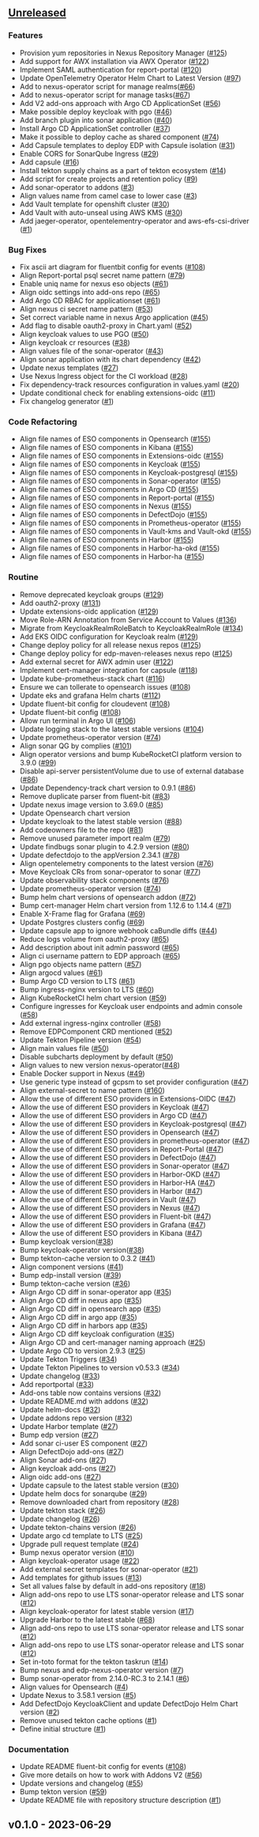 <a name="unreleased"></a>
## [Unreleased]

### Features
- Provision yum repositories in Nexus Repository Manager ([#125](https://github.com/epam/edp-cluster-add-ons/issues/125))
- Add support for AWX installation via AWX Operator ([#122](https://github.com/epam/edp-cluster-add-ons/issues/122))
- Implement SAML authentication for report-portal ([#120](https://github.com/epam/edp-cluster-add-ons/issues/120))
- Update OpenTelemetry Operator Helm Chart to Latest Version ([#97](https://github.com/epam/edp-cluster-add-ons/issues/97))
- Add to nexus-operator script for manage realms([#66](https://github.com/epam/edp-cluster-add-ons/issues/66))
- Add to nexus-operator script for manage tasks([#67](https://github.com/epam/edp-cluster-add-ons/issues/67))
- Add V2 add-ons approach with Argo CD ApplicationSet ([#56](https://github.com/epam/edp-cluster-add-ons/issues/56))
- Make possible deploy keycloak with pgo ([#46](https://github.com/epam/edp-cluster-add-ons/issues/46))
- Add branch plugin into sonar application ([#40](https://github.com/epam/edp-cluster-add-ons/issues/40))
- Install Argo CD ApplicationSet controller ([#37](https://github.com/epam/edp-cluster-add-ons/issues/37))
- Make it possible to deploy cache as shared component ([#74](https://github.com/epam/edp-cluster-add-ons/issues/74))
- Add Capsule templates to deploy EDP with Capsule isolation ([#31](https://github.com/epam/edp-cluster-add-ons/issues/31))
- Enable CORS for SonarQube Ingress ([#29](https://github.com/epam/edp-cluster-add-ons/issues/29))
- Add capsule ([#16](https://github.com/epam/edp-cluster-add-ons/issues/16))
- Install tekton supply chains as a part of tekton ecosystem ([#14](https://github.com/epam/edp-cluster-add-ons/issues/14))
- Add script for create projects and retention policy ([#9](https://github.com/epam/edp-cluster-add-ons/issues/9))
- Add sonar-operator to addons ([#3](https://github.com/epam/edp-cluster-add-ons/issues/3))
- Align values name from camel case to lower case ([#3](https://github.com/epam/edp-cluster-add-ons/issues/3))
- Add Vault template for openshift cluster ([#30](https://github.com/epam/edp-cluster-add-ons/issues/30))
- Add Vault with auto-unseal using AWS KMS ([#30](https://github.com/epam/edp-cluster-add-ons/issues/30))
- Add jaeger-operator, opentelementry-operator and aws-efs-csi-driver ([#1](https://github.com/epam/edp-cluster-add-ons/issues/1))

### Bug Fixes
- Fix ascii art diagram for fluentbit config for events ([#108](https://github.com/epam/edp-cluster-add-ons/issues/108))
- Align Report-portal psql secret name pattern ([#79](https://github.com/epam/edp-cluster-add-ons/issues/79))
- Enable uniq name for nexus eso objects ([#61](https://github.com/epam/edp-cluster-add-ons/issues/61))
- Align oidc settings into add-ons repo ([#65](https://github.com/epam/edp-cluster-add-ons/issues/65))
- Add Argo CD RBAC for applicationset ([#61](https://github.com/epam/edp-cluster-add-ons/issues/61))
- Align nexus ci secret name pattern ([#53](https://github.com/epam/edp-cluster-add-ons/issues/53))
- Set correct variable name in nexus Argo application ([#45](https://github.com/epam/edp-cluster-add-ons/issues/45))
- Add flag to disable oauth2-proxy in Chart.yaml ([#52](https://github.com/epam/edp-cluster-add-ons/issues/52))
- Align keycloak values to use PGO ([#50](https://github.com/epam/edp-cluster-add-ons/issues/50))
- Align keycloak cr resources ([#38](https://github.com/epam/edp-cluster-add-ons/issues/38))
- Align values file of the sonar-operator ([#43](https://github.com/epam/edp-cluster-add-ons/issues/43))
- Align sonar application with its chart dependency ([#42](https://github.com/epam/edp-cluster-add-ons/issues/42))
- Update nexus templates ([#27](https://github.com/epam/edp-cluster-add-ons/issues/27))
- Use Nexus Ingress object for the CI workload ([#28](https://github.com/epam/edp-cluster-add-ons/issues/28))
- Fix dependency-track resources configuration in values.yaml ([#20](https://github.com/epam/edp-cluster-add-ons/issues/20))
- Update conditional check for enabling extensions-oidc ([#11](https://github.com/epam/edp-cluster-add-ons/issues/11))
- Fix changelog generator ([#1](https://github.com/epam/edp-cluster-add-ons/issues/1))

### Code Refactoring
- Align file names of ESO components in Opensearch ([#155](https://github.com/epam/edp-cluster-add-ons/issues/155))
- Align file names of ESO components in Kibana ([#155](https://github.com/epam/edp-cluster-add-ons/issues/155))
- Align file names of ESO components in Extensions-oidc ([#155](https://github.com/epam/edp-cluster-add-ons/issues/155))
- Align file names of ESO components in Keycloak ([#155](https://github.com/epam/edp-cluster-add-ons/issues/155))
- Align file names of ESO components in Keycloak-postgresql ([#155](https://github.com/epam/edp-cluster-add-ons/issues/155))
- Align file names of ESO components in Sonar-operator ([#155](https://github.com/epam/edp-cluster-add-ons/issues/155))
- Align file names of ESO components in Argo CD ([#155](https://github.com/epam/edp-cluster-add-ons/issues/155))
- Align file names of ESO components in Report-portal ([#155](https://github.com/epam/edp-cluster-add-ons/issues/155))
- Align file names of ESO components in Nexus ([#155](https://github.com/epam/edp-cluster-add-ons/issues/155))
- Align file names of ESO components in DefectDojo ([#155](https://github.com/epam/edp-cluster-add-ons/issues/155))
- Align file names of ESO components in Prometheus-operator ([#155](https://github.com/epam/edp-cluster-add-ons/issues/155))
- Align file names of ESO components in Vault-kms and Vault-okd ([#155](https://github.com/epam/edp-cluster-add-ons/issues/155))
- Align file names of ESO components in Harbor ([#155](https://github.com/epam/edp-cluster-add-ons/issues/155))
- Align file names of ESO components in Harbor-ha-okd ([#155](https://github.com/epam/edp-cluster-add-ons/issues/155))
- Align file names of ESO components in Harbor-ha ([#155](https://github.com/epam/edp-cluster-add-ons/issues/155))

### Routine
- Remove deprecated keycloak groups ([#129](https://github.com/epam/edp-cluster-add-ons/issues/129))
- Add oauth2-proxy ([#131](https://github.com/epam/edp-cluster-add-ons/issues/131))
- Update extensions-oidc application ([#129](https://github.com/epam/edp-cluster-add-ons/issues/129))
- Move Role-ARN Annotation from Service Account to Values ([#136](https://github.com/epam/edp-cluster-add-ons/issues/136))
- Migrate from KeycloakRealmRoleBatch to KeycloakRealmRole ([#134](https://github.com/epam/edp-cluster-add-ons/issues/134))
- Add EKS OIDC configuration for Keycloak realm ([#129](https://github.com/epam/edp-cluster-add-ons/issues/129))
- Change deploy policy for all release nexus repos ([#125](https://github.com/epam/edp-cluster-add-ons/issues/125))
- Change deploy policy for edp-maven-releases nexus repo ([#125](https://github.com/epam/edp-cluster-add-ons/issues/125))
- Add external secret for AWX admin user ([#122](https://github.com/epam/edp-cluster-add-ons/issues/122))
- Implement cert-manager integration for capsule ([#118](https://github.com/epam/edp-cluster-add-ons/issues/118))
- Update kube-prometheus-stack chart ([#116](https://github.com/epam/edp-cluster-add-ons/issues/116))
- Ensure we can tollerate to opensearch issues ([#108](https://github.com/epam/edp-cluster-add-ons/issues/108))
- Update eks and grafana Helm charts ([#112](https://github.com/epam/edp-cluster-add-ons/issues/112))
- Update fluent-bit config for cloudevent ([#108](https://github.com/epam/edp-cluster-add-ons/issues/108))
- Update fluent-bit config ([#108](https://github.com/epam/edp-cluster-add-ons/issues/108))
- Allow run terminal in Argo UI ([#106](https://github.com/epam/edp-cluster-add-ons/issues/106))
- Update logging stack to the latest stable versions ([#104](https://github.com/epam/edp-cluster-add-ons/issues/104))
- Update prometheus-operator version ([#74](https://github.com/epam/edp-cluster-add-ons/issues/74))
- Align sonar QG by complies ([#101](https://github.com/epam/edp-cluster-add-ons/issues/101))
- Align operator versions and bump KubeRocketCI platform version to 3.9.0 ([#99](https://github.com/epam/edp-cluster-add-ons/issues/99))
- Disable api-server persistentVolume due to use of external database ([#86](https://github.com/epam/edp-cluster-add-ons/issues/86))
- Update Dependency-track chart version to 0.9.1 ([#86](https://github.com/epam/edp-cluster-add-ons/issues/86))
- Remove duplicate parser from fluent-bit ([#83](https://github.com/epam/edp-cluster-add-ons/issues/83))
- Update nexus image version to 3.69.0 ([#85](https://github.com/epam/edp-cluster-add-ons/issues/85))
- Update Opensearch chart version
- Update keycloak to the latest stable version ([#88](https://github.com/epam/edp-cluster-add-ons/issues/88))
- Add codeowners file to the repo ([#81](https://github.com/epam/edp-cluster-add-ons/issues/81))
- Remove unused parameter import realm ([#79](https://github.com/epam/edp-cluster-add-ons/issues/79))
- Update findbugs sonar plugin to 4.2.9 version ([#80](https://github.com/epam/edp-cluster-add-ons/issues/80))
- Update defectdojo to the appVersion 2.34.1 ([#78](https://github.com/epam/edp-cluster-add-ons/issues/78))
- Align opentelemetry components to the latest version ([#76](https://github.com/epam/edp-cluster-add-ons/issues/76))
- Move Keycloak CRs from sonar-operator to sonar ([#77](https://github.com/epam/edp-cluster-add-ons/issues/77))
- Update observability stack components ([#76](https://github.com/epam/edp-cluster-add-ons/issues/76))
- Update prometheus-operator version ([#74](https://github.com/epam/edp-cluster-add-ons/issues/74))
- Bump helm chart versions of opensearch addon ([#72](https://github.com/epam/edp-cluster-add-ons/issues/72))
- Bump cert-manager Helm chart version from 1.12.6 to 1.14.4 ([#71](https://github.com/epam/edp-cluster-add-ons/issues/71))
- Enable X-Frame flag for Grafana ([#69](https://github.com/epam/edp-cluster-add-ons/issues/69))
- Update Postgres clusters config ([#69](https://github.com/epam/edp-cluster-add-ons/issues/69))
- Update capsule app to ignore webhook caBundle diffs ([#44](https://github.com/epam/edp-cluster-add-ons/issues/44))
- Reduce logs volume from oauth2-proxy ([#65](https://github.com/epam/edp-cluster-add-ons/issues/65))
- Add description about init admin password ([#65](https://github.com/epam/edp-cluster-add-ons/issues/65))
- Align ci username pattern to EDP approach ([#65](https://github.com/epam/edp-cluster-add-ons/issues/65))
- Align pgo objects name pattern ([#57](https://github.com/epam/edp-cluster-add-ons/issues/57))
- Align argocd values ([#61](https://github.com/epam/edp-cluster-add-ons/issues/61))
- Bump Argo CD version to LTS ([#61](https://github.com/epam/edp-cluster-add-ons/issues/61))
- Bump ingress-nginx version to LTS ([#60](https://github.com/epam/edp-cluster-add-ons/issues/60))
- Align KubeRocketCI helm chart version ([#59](https://github.com/epam/edp-cluster-add-ons/issues/59))
- Configure ingresses for Keycloak user endpoints and admin console ([#58](https://github.com/epam/edp-cluster-add-ons/issues/58))
- Add external ingress-nginx controller ([#58](https://github.com/epam/edp-cluster-add-ons/issues/58))
- Remove EDPComponent CRD mentioned ([#52](https://github.com/epam/edp-cluster-add-ons/issues/52))
- Update Tekton Pipeline version ([#54](https://github.com/epam/edp-cluster-add-ons/issues/54))
- Align main values file ([#50](https://github.com/epam/edp-cluster-add-ons/issues/50))
- Disable subcharts deployment by default ([#50](https://github.com/epam/edp-cluster-add-ons/issues/50))
- Align values to new version nexus-operator([#48](https://github.com/epam/edp-cluster-add-ons/issues/48))
- Enable Docker support in Nexus ([#49](https://github.com/epam/edp-cluster-add-ons/issues/49))
- Use generic type instead of gcpsm to set provider configuration ([#47](https://github.com/epam/edp-cluster-add-ons/issues/47))
- Align external-secret to name pattern ([#160](https://github.com/epam/edp-cluster-add-ons/issues/160))
- Allow the use of different ESO providers in Extensions-OIDC ([#47](https://github.com/epam/edp-cluster-add-ons/issues/47))
- Allow the use of different ESO providers in Keycloak ([#47](https://github.com/epam/edp-cluster-add-ons/issues/47))
- Allow the use of different ESO providers in Argo CD ([#47](https://github.com/epam/edp-cluster-add-ons/issues/47))
- Allow the use of different ESO providers in Keycloak-postgresql ([#47](https://github.com/epam/edp-cluster-add-ons/issues/47))
- Allow the use of different ESO providers in Opensearch ([#47](https://github.com/epam/edp-cluster-add-ons/issues/47))
- Allow the use of different ESO providers in prometheus-operator ([#47](https://github.com/epam/edp-cluster-add-ons/issues/47))
- Allow the use of different ESO providers in Report-Portal ([#47](https://github.com/epam/edp-cluster-add-ons/issues/47))
- Allow the use of different ESO providers in DefectDojo ([#47](https://github.com/epam/edp-cluster-add-ons/issues/47))
- Allow the use of different ESO providers in Sonar-operator ([#47](https://github.com/epam/edp-cluster-add-ons/issues/47))
- Allow the use of different ESO providers in Harbor-OKD ([#47](https://github.com/epam/edp-cluster-add-ons/issues/47))
- Allow the use of different ESO providers in Harbor-HA ([#47](https://github.com/epam/edp-cluster-add-ons/issues/47))
- Allow the use of different ESO providers in Harbor ([#47](https://github.com/epam/edp-cluster-add-ons/issues/47))
- Allow the use of different ESO providers in Vault ([#47](https://github.com/epam/edp-cluster-add-ons/issues/47))
- Allow the use of different ESO providers in Nexus ([#47](https://github.com/epam/edp-cluster-add-ons/issues/47))
- Allow the use of different ESO providers in Fluent-bit ([#47](https://github.com/epam/edp-cluster-add-ons/issues/47))
- Allow the use of different ESO providers in Grafana ([#47](https://github.com/epam/edp-cluster-add-ons/issues/47))
- Allow the use of different ESO providers in Kibana ([#47](https://github.com/epam/edp-cluster-add-ons/issues/47))
- Bump keycloak version([#38](https://github.com/epam/edp-cluster-add-ons/issues/38))
- Bump keycloak-operator version([#38](https://github.com/epam/edp-cluster-add-ons/issues/38))
- Bump tekton-cache version to 0.3.2 ([#41](https://github.com/epam/edp-cluster-add-ons/issues/41))
- Align component versions ([#41](https://github.com/epam/edp-cluster-add-ons/issues/41))
- Bump edp-install version ([#39](https://github.com/epam/edp-cluster-add-ons/issues/39))
- Bump tekton-cache version ([#36](https://github.com/epam/edp-cluster-add-ons/issues/36))
- Align Argo CD diff in sonar-operator app ([#35](https://github.com/epam/edp-cluster-add-ons/issues/35))
- Align Argo CD diff in nexus app ([#35](https://github.com/epam/edp-cluster-add-ons/issues/35))
- Align Argo CD diff in opensearch app ([#35](https://github.com/epam/edp-cluster-add-ons/issues/35))
- Align Argo CD diff in argo app ([#35](https://github.com/epam/edp-cluster-add-ons/issues/35))
- Align Argo CD diff in harbors app ([#35](https://github.com/epam/edp-cluster-add-ons/issues/35))
- Align Argo CD diff keycloak configuration ([#35](https://github.com/epam/edp-cluster-add-ons/issues/35))
- Align Argo CD and cert-manager naming approach ([#25](https://github.com/epam/edp-cluster-add-ons/issues/25))
- Update Argo CD to version 2.9.3 ([#25](https://github.com/epam/edp-cluster-add-ons/issues/25))
- Update Tekton Triggers ([#34](https://github.com/epam/edp-cluster-add-ons/issues/34))
- Update Tekton Pipelines to version v0.53.3 ([#34](https://github.com/epam/edp-cluster-add-ons/issues/34))
- Update changelog ([#33](https://github.com/epam/edp-cluster-add-ons/issues/33))
- Add reportportal ([#33](https://github.com/epam/edp-cluster-add-ons/issues/33))
- Add-ons table now contains versions ([#32](https://github.com/epam/edp-cluster-add-ons/issues/32))
- Update README.md with addons ([#32](https://github.com/epam/edp-cluster-add-ons/issues/32))
- Update helm-docs ([#32](https://github.com/epam/edp-cluster-add-ons/issues/32))
- Update addons repo version ([#32](https://github.com/epam/edp-cluster-add-ons/issues/32))
- Update Harbor template ([#27](https://github.com/epam/edp-cluster-add-ons/issues/27))
- Bump edp version ([#27](https://github.com/epam/edp-cluster-add-ons/issues/27))
- Add sonar ci-user ES component ([#27](https://github.com/epam/edp-cluster-add-ons/issues/27))
- Align DefectDojo add-ons ([#27](https://github.com/epam/edp-cluster-add-ons/issues/27))
- Align Sonar add-ons ([#27](https://github.com/epam/edp-cluster-add-ons/issues/27))
- Align keycloak add-ons ([#27](https://github.com/epam/edp-cluster-add-ons/issues/27))
- Align oidc add-ons ([#27](https://github.com/epam/edp-cluster-add-ons/issues/27))
- Update capsule to the latest stable version ([#30](https://github.com/epam/edp-cluster-add-ons/issues/30))
- Update helm docs for sonarqube ([#29](https://github.com/epam/edp-cluster-add-ons/issues/29))
- Remove downloaded chart from repository ([#28](https://github.com/epam/edp-cluster-add-ons/issues/28))
- Update tekton stack ([#26](https://github.com/epam/edp-cluster-add-ons/issues/26))
- Update changelog ([#26](https://github.com/epam/edp-cluster-add-ons/issues/26))
- Update tekton-chains version ([#26](https://github.com/epam/edp-cluster-add-ons/issues/26))
- Update argo cd template to LTS ([#25](https://github.com/epam/edp-cluster-add-ons/issues/25))
- Upgrade pull request template ([#24](https://github.com/epam/edp-cluster-add-ons/issues/24))
- Bump nexus operator version ([#10](https://github.com/epam/edp-cluster-add-ons/issues/10))
- Align keycloak-operator usage ([#22](https://github.com/epam/edp-cluster-add-ons/issues/22))
- Add external secret templates for sonar-operator ([#21](https://github.com/epam/edp-cluster-add-ons/issues/21))
- Add templates for github issues ([#13](https://github.com/epam/edp-cluster-add-ons/issues/13))
- Set all values false by default in add-ons repository ([#18](https://github.com/epam/edp-cluster-add-ons/issues/18))
- Align add-ons repo to use LTS sonar-operator release and LTS sonar ([#12](https://github.com/epam/edp-cluster-add-ons/issues/12))
- Align keycloak-operator for latest stable version ([#17](https://github.com/epam/edp-cluster-add-ons/issues/17))
- Upgrade Harbor to the latest stable ([#68](https://github.com/epam/edp-cluster-add-ons/issues/68))
- Align add-ons repo to use LTS sonar-operator release and LTS sonar ([#12](https://github.com/epam/edp-cluster-add-ons/issues/12))
- Align add-ons repo to use LTS sonar-operator release and LTS sonar ([#12](https://github.com/epam/edp-cluster-add-ons/issues/12))
- Set in-toto format for the tekton taskrun ([#14](https://github.com/epam/edp-cluster-add-ons/issues/14))
- Bump nexus and edp-nexus-operator version ([#7](https://github.com/epam/edp-cluster-add-ons/issues/7))
- Bump sonar-operator from 2.14.0-RC.3 to 2.14.1 ([#6](https://github.com/epam/edp-cluster-add-ons/issues/6))
- Align values for Opensearch ([#4](https://github.com/epam/edp-cluster-add-ons/issues/4))
- Update Nexus to 3.58.1 version ([#5](https://github.com/epam/edp-cluster-add-ons/issues/5))
- Add DefectDojo KeycloakClient and update DefectDojo Helm Chart version ([#2](https://github.com/epam/edp-cluster-add-ons/issues/2))
- Remove unused tekton cache options ([#1](https://github.com/epam/edp-cluster-add-ons/issues/1))
- Define initial structure ([#1](https://github.com/epam/edp-cluster-add-ons/issues/1))

### Documentation
- Update README fluent-bit config for events ([#108](https://github.com/epam/edp-cluster-add-ons/issues/108))
- Give more details on how to work with Addons V2 ([#56](https://github.com/epam/edp-cluster-add-ons/issues/56))
- Update versions and changelog ([#55](https://github.com/epam/edp-cluster-add-ons/issues/55))
- Bump tekton version ([#59](https://github.com/epam/edp-cluster-add-ons/issues/59))
- Update README file with repository structure description ([#1](https://github.com/epam/edp-cluster-add-ons/issues/1))


<a name="v0.1.0"></a>
## v0.1.0 - 2023-06-29

[Unreleased]: https://github.com/epam/edp-cluster-add-ons/compare/v0.1.0...HEAD
